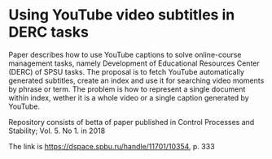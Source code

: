 # Using YouTube video subtitles in DERC tasks

Paper describes how to use YouTube captions to solve online-course management tasks, namely Development of Educational Resources Center (DERC) of SPSU tasks. The proposal is to fetch YouTube automatically generated subtitles, create an index and use it for searching video moments by phrase or term. The problem is how to represent a single document within index, wether it is a whole video or a single caption generated by YouTube.

Repository consists of betta of paper published in Control Processes and Stability; Vol. 5. No 1. in 2018

The link is https://dspace.spbu.ru/handle/11701/10354, p. 333
